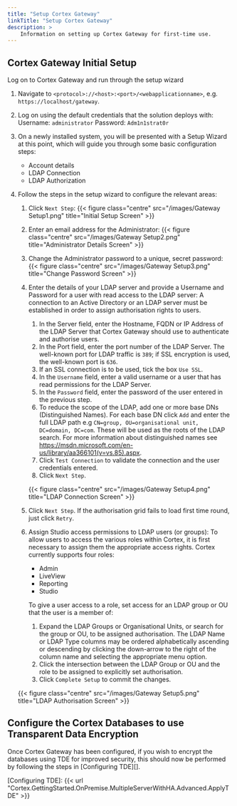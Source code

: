 ```yaml
---
title: "Setup Cortex Gateway"
linkTitle: "Setup Cortex Gateway"
description: >
    Information on setting up Cortex Gateway for first-time use.
---
```


## Cortex Gateway Initial Setup

Log on to Cortex Gateway and run through the setup wizard

1. Navigate to `<protocol>://<host>:<port>/<webapplicationname>`, e.g. `https://localhost/gateway`.
1. Log on using the default credentials that the solution deploys with:
    Username: `administrator`
    Password: `Adm1n1strat0r`
1. On a newly installed system, you will be presented with a Setup Wizard at this point, which will guide you through some basic configuration steps:
    * Account details
    * LDAP Connection
    * LDAP Authorization
1. Follow the steps in the setup wizard to configure the relevant areas:
    1. Click `Next Step`:
    {{< figure class="centre" src="/images/Gateway Setup1.png" title="Initial Setup Screen" >}}
    2. Enter an email address for the Administrator:
    {{< figure class="centre" src="/images/Gateway Setup2.png" title="Administrator Details Screen" >}}
    3. Change the Administrator password to a unique, secret password:
    {{< figure class="centre" src="/images/Gateway Setup3.png" title="Change Password Screen" >}}
    4. Enter the details of your LDAP server and provide a Username and Password for a user with read access to the LDAP server:
        A connection to an Active Directory or an LDAP server must be established in order to assign authorisation rights to users.
        1. In the Server field, enter the Hostname, FQDN or IP Address of the LDAP Server that Cortex Gateway should use to authenticate and authorise users.
        1. In the Port field, enter the port number of the LDAP Server. The well-known port for LDAP traffic is `389`; if SSL encryption is used, the well-known port is `636`.
        1. If an SSL connection is to be used, tick the box `Use SSL`.
        1. In the `Username` field, enter a valid username or a user that has read permissions for the LDAP Server.
        1. In the `Password` field, enter the password of the user entered in the previous step.
        1. To reduce the scope of the LDAP, add one or more base DNs (Distinguished Names). For each base DN click `Add` and enter the full LDAP path e.g `CN=group, OU=organisational unit, DC=domain, DC=com`. These will be used as the roots of the LDAP search. For more information about distinguished names see https://msdn.microsoft.com/en-us/library/aa366101(v=vs.85).aspx.
        1. Click `Test Connection` to validate the connection and the user credentials entered.
        1. Click `Next Step`.

        {{< figure class="centre" src="/images/Gateway Setup4.png" title="LDAP Connection Screen" >}}

    1. Click `Next Step`. If the authorisation grid fails to load first time round, just click `Retry`.
    1. Assign Studio access permissions to LDAP users (or groups):
    To allow users to access the various roles within Cortex, it is first necessary to assign them the appropriate access rights.
    Cortex currently supports four roles:

        * Admin
        * LiveView
        * Reporting
        * Studio

        To give a user access to a role, set access for an LDAP group or OU that the user is a member of:

        1. Expand the LDAP Groups or Organisational Units, or search for the group or OU, to be assigned authorisation. The LDAP Name or LDAP Type columns may be ordered alphabetically ascending or descending by clicking the down-arrow to the right of the column name and selecting the appropriate menu option.
        1. Click the intersection between the LDAP Group or OU and the role to be assigned to explicitly set authorisation.
        1. Click `Complete Setup` to commit the changes.

    {{< figure class="centre" src="/images/Gateway Setup5.png" title="LDAP Authorisation Screen" >}}

## Configure the Cortex Databases to use Transparent Data Encryption

Once Cortex Gateway has been configured, if you wish to encrypt the databases using TDE for improved security, this should now be performed by following the steps in [Configuring TDE][].

[Configuring TDE]: {{< url "Cortex.GettingStarted.OnPremise.MultipleServerWithHA.Advanced.ApplyTDE" >}}